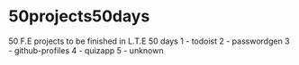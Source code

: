 # 50projects50days
50 F.E projects to be finished in L.T.E 50 days 
1 - todoist
2 - passwordgen
3 - github-profiles
4 - quizapp
5 - unknown